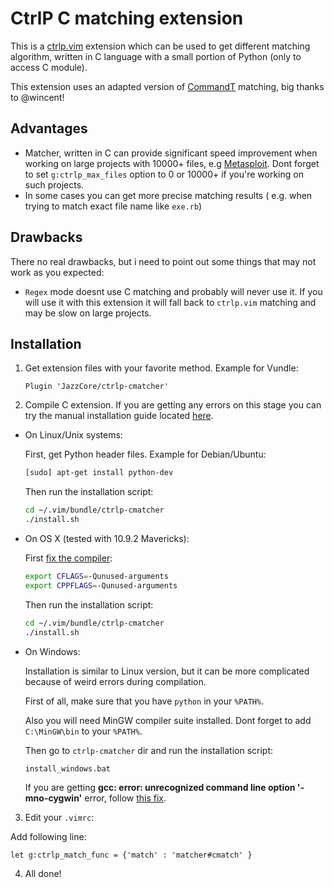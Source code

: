 # CtrlP C matching extension

This is a [ctrlp.vim][ctrlp] extension which can be used to get different matching algorithm, written in C language with a small portion of Python (only to access C module).

This extension uses an adapted version of [CommandT][commandt] matching, big thanks to @wincent!

## Advantages
- Matcher, written in C can provide significant speed improvement when working on large projects with 10000+ files, e.g [Metasploit][metasploit]. Dont forget to set ``g:ctrlp_max_files`` option to 0 or 10000+ if you're working on such projects.
- In some cases you can get more precise matching results ( e.g. when trying to match exact file name like ``exe.rb``)

## Drawbacks

There no real drawbacks, but i need to point out some things that may not work as you expected:

- ``Regex`` mode doesnt use C matching and probably will never use it. If you will use it with this extension it will fall back to ``ctrlp.vim`` matching and may be slow on large projects.

## Installation

1. Get extension files with your favorite method. Example for Vundle:

    ```vim
    Plugin 'JazzCore/ctrlp-cmatcher'
    ```
2. Compile C extension.
  If you are getting any errors on this stage you can try the manual installation guide located [here][manual].

  * On Linux/Unix systems:

      First, get Python header files. Example for Debian/Ubuntu:

      ```sh
      [sudo] apt-get install python-dev
      ```

      Then run the installation script:

      ```sh
      cd ~/.vim/bundle/ctrlp-cmatcher
      ./install.sh
      ```

  * On OS X (tested with 10.9.2 Mavericks):

      First [fix the compiler](http://stackoverflow.com/a/22322645/6962):

      ```sh
      export CFLAGS=-Qunused-arguments
      export CPPFLAGS=-Qunused-arguments
      ```

      Then run the installation script:

      ```sh
      cd ~/.vim/bundle/ctrlp-cmatcher
      ./install.sh
      ```

  * On Windows:

      Installation is similar to Linux version, but it can be more complicated because of weird errors during compilation.

      First of all, make sure that you have ``python`` in your ``%PATH%``.

      Also you will need MinGW compiler suite installed. Dont forget to add ``C:\MinGW\bin`` to your ``%PATH%``.

      Then go to ``ctrlp-cmatcher`` dir and run the installation script:

      ```
      install_windows.bat
      ```

      If you are getting __gcc: error: unrecognized command line option '-mno-cygwin'__ error, follow [this fix](http://stackoverflow.com/questions/6034390/compiling-with-cython-and-mingw-produces-gcc-error-unrecognized-command-line-o).

3. Edit your ``.vimrc``:

  Add following line:

  ```vim
  let g:ctrlp_match_func = {'match' : 'matcher#cmatch' }
  ```

4. All done!

[ctrlp]: https://github.com/kien/ctrlp.vim
[commandt]: https://github.com/wincent/Command-T
[metasploit]: https://github.com/rapid7/metasploit-framework
[manual]: https://github.com/JazzCore/ctrlp-cmatcher/wiki/Manual-installation
